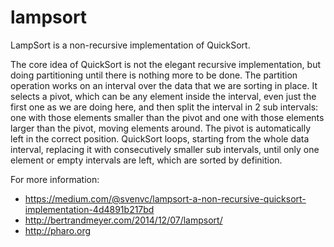 lampsort
========

LampSort is a non-recursive implementation of QuickSort.

The core idea of QuickSort is not the elegant recursive implementation, 
but doing partitioning until there is nothing more to be done. 
The partition operation works on an interval over the data 
that we are sorting in place. It selects a pivot, which can be any element inside the interval, 
even just the first one as we are doing here, and then split the interval in 2 sub intervals: 
one with those elements smaller than the pivot and one with those elements larger than the pivot, 
moving elements around. The pivot is automatically left in the correct position. 
QuickSort loops, starting from the whole data interval, 
replacing it with consecutively smaller sub intervals, 
until only one element or empty intervals are left, which are sorted by definition. 

For more information:
- https://medium.com/@svenvc/lampsort-a-non-recursive-quicksort-implementation-4d4891b217bd
- http://bertrandmeyer.com/2014/12/07/lampsort/
- http://pharo.org

